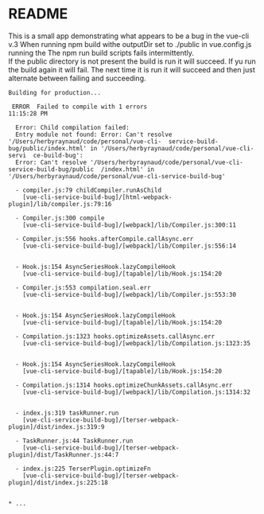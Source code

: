 # README

This is a small app demonstrating what appears to be a bug in the vue-cli v.3
When running npm build withe outputDir set to ./public in vue.config.js
running the The npm run build scripts fails intermittently.  
If the public directory is not present the build is run it will succeed. If yu run the  build again it will fail.  The next time it is run it will succeed and then just alternate between failing and succeeding.



```
Building for production...

 ERROR  Failed to compile with 1 errors                                        11:15:28 PM

  Error: Child compilation failed:
  Entry module not found: Error: Can't resolve '/Users/herbyraynaud/code/personal/vue-cli-  service-build-bug/public/index.html' in '/Users/herbyraynaud/code/personal/vue-cli-servi  ce-build-bug':
  Error: Can't resolve '/Users/herbyraynaud/code/personal/vue-cli-service-build-bug/public  /index.html' in '/Users/herbyraynaud/code/personal/vue-cli-service-build-bug'

  - compiler.js:79 childCompiler.runAsChild
    [vue-cli-service-build-bug]/[html-webpack-plugin]/lib/compiler.js:79:16

  - Compiler.js:300 compile
    [vue-cli-service-build-bug]/[webpack]/lib/Compiler.js:300:11

  - Compiler.js:556 hooks.afterCompile.callAsync.err
    [vue-cli-service-build-bug]/[webpack]/lib/Compiler.js:556:14


  - Hook.js:154 AsyncSeriesHook.lazyCompileHook
    [vue-cli-service-build-bug]/[tapable]/lib/Hook.js:154:20

  - Compiler.js:553 compilation.seal.err
    [vue-cli-service-build-bug]/[webpack]/lib/Compiler.js:553:30


  - Hook.js:154 AsyncSeriesHook.lazyCompileHook
    [vue-cli-service-build-bug]/[tapable]/lib/Hook.js:154:20

  - Compilation.js:1323 hooks.optimizeAssets.callAsync.err
    [vue-cli-service-build-bug]/[webpack]/lib/Compilation.js:1323:35


  - Hook.js:154 AsyncSeriesHook.lazyCompileHook
    [vue-cli-service-build-bug]/[tapable]/lib/Hook.js:154:20

  - Compilation.js:1314 hooks.optimizeChunkAssets.callAsync.err
    [vue-cli-service-build-bug]/[webpack]/lib/Compilation.js:1314:32


  - index.js:319 taskRunner.run
    [vue-cli-service-build-bug]/[terser-webpack-plugin]/dist/index.js:319:9

  - TaskRunner.js:44 TaskRunner.run
    [vue-cli-service-build-bug]/[terser-webpack-plugin]/dist/TaskRunner.js:44:7

  - index.js:225 TerserPlugin.optimizeFn
    [vue-cli-service-build-bug]/[terser-webpack-plugin]/dist/index.js:225:18


* ...
